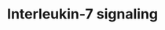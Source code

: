---
annotations:
- id: PW:0000908
  parent: signaling pathway
  type: Pathway Ontology
  value: interleukin-7 signaling pathway
authors:
- ReactomeTeam
- Anwesha
- Mkutmon
description: 'Interleukin-7 (IL7) is produced primarily by T zone fibroblastic reticular
  cells found in lymphoid organs, and also expressed by non-hematopoietic stromal
  cells present in other tissues including the skin, intestine and liver. It is an
  essential survival factor for lymphocytes, playing a key anti-apoptotic role in
  T-cell development, as well as mediating peripheral T-cell maintenance and proliferation.
  This dual function is reflected in a dose-response relationship that distinguishes
  the survival function from the proliferative activity; low doses of IL7 (<1 ng/ml)
  sustain only survival, higher doses  (>1 ng/ml) promote survival and cell cycling
  (Kittipatarin et al. 2006, Swainson et al. 2007).<br><br>The IL7 receptor is a heterodimeric
  complex of the the common cytokine-receptor gamma chain (IL2RG, CD132, or Gc) and
  the IL7-receptor alpha chain (IL7R, IL7RA, CD127). Both chains are members of the
  type 1 cytokine family. Neither chain is unique to the IL7 receptor as IL7R is utilized
  by the receptor for thymic stromal lymphopoietin (TSLP) while IL2RG is shared with
  the receptors for IL2, IL4, IL9, IL15 and IL21. IL2RG consists of a single transmembrane
  region and a 240aa extracellular region that includes a fibronectin type III (FNIII)
  domain thought to be involved in receptor complex formation. It is expressed on
  most lymphocyte populations. Null mutations of IL2RG in humans cause X-linked severe
  combined immunodeficiency (X-SCID), which has a phenotype of  severely reduced T-cell
  and natural killer (NK) cell populations, but normal numbers of B cells. In addition
  to reduced T- and NK-cell numbers, Il2rg knockout mice also have dramatically reduced
  B-cell populations suggesting that Il2rg is more critical for B-cell development
  in mice than in humans. Patients with severe combined immunodeficiency (SCID) phenotype
  due to IL7R mutations (see Puel & Leonard 2000), or a partial deficiency of IL7R
  (Roifman et al. 2000) have markedly reduced circulating T cells, but normal levels
  of peripheral blood B cells and NK cells, similar to the phenotype of IL2RG mutations,
  highlighting a requirement for IL7 in T cell lymphopoiesis. It has been suggested
  that IL7 is essential for murine, but not human B cell development, but recent studies
  indicate that IL7 is essential for human B cell production from adult bone marrow
  and that IL7-induced expansion of the progenitor B cell compartment is increasingly
  critical for human B cell production during later stages of development (Parrish
  et al. 2009).<br><br>IL7 has been shown to induce rapid and dose-dependent tyrosine
  phosphorylation of JAKs 1 and 3, and concomitantly tyrosine phosphorylation and
  DNA-binding activity of STAT5a/b (Foxwell et al. 1995). IL7R was shown to directly
  induce the activation of JAKs and STATs by van der Plas et al. (1996). Jak1 and
  Jak3 knockout mice displayed severely impaired thymic development, further supporting
  their importance in IL7 signaling (Rodig et al. 1998, Nosaka et al. 1995).<br><br>The
  role of STAT5 in IL7 signaling has been studied largely in mouse models. Tyr449
  in the cytoplasmic domain of IL7RA is required for T-cell development in vivo and
  activation of JAK/STAT5 and PI3k/Akt pathways (Jiang et al. 2004, Pallard et al.
  1999). T-cells from an IL7R Y449F knock-in mouse did not activate STAT5 (Osbourne
  et al. 2007), indicating that IL7 regulates STAT5 activity via this key tyrosine
  residue. STAT5 seems to enhance proliferation of multiple cell lineages in mouse
  models but it remains unclear whether STAT5 is required solely for survival signaling
  or also for the induction of proliferative activity (Kittipatarin & Khaled, 2007).<br><br>The
  model for IL7 receptor signaling is believed to resemble that of other Gc family
  cytokines, based on detailed studies of the IL2 receptor, where IL2RB binds constitutively
  to JAK1 while JAK3 is pre-associated uniquely with the IL2RG chain. Extending this
  model to IL7 suggests a similar series of events: IL7R constitutively associated
  with JAK1 binds IL7, the resulting trimer recruits IL2RG:JAK3, bringing JAK1 and
  JAK3 into proximity. The association of both chains of the IL7 receptor orients
  the cytoplasmic domains of the receptor chains so that their associated kinases
  (Janus and phosphatidylinositol 3-kinases) can phosphorylate sequence elements on
  the cytoplasmic domains (Jiang et al. 2005). JAKs have low intrinsic enzymatic activity,
  but after mutual phosphorylation acquire much higher activity, leading to phosphorylation
  of the critical Y449 site on IL7R. This site binds STAT5 and possibly other signaling
  adapters, they in turn become phosphorylated by JAK1 and/or JAK3. Phosphorylated
  STATs translocate to the nucleus and trigger the transcriptional events of their
  target genes.<br><br>The role of the PI3K/AKT pathway in IL7 signaling is controversial.
  It is a potential T-cell survival pathway because in many cell types PI3K signaling
  regulates diverse cellular functions such as cell cycle progression, transcription,
  and metabolism. The ERK/MAPK pathway does not appear to be involved in IL7 signaling
  (Crawley et al. 1996).<br><br>It is not clear how IL7 influences cell proliferation.
  In the absence of a proliferative signal such as IL7 or IL3, dependent lymphocytes
  arrest in the G0/G1 phase of the cell cycle. To exit this phase, cells typically
  activate specific G1 Cyclin-dependent kinases/cyclins and down regulate cell cycle
  inhibitors such as Cyclin-dependent kinase inhibitor 1B (Cdkn1b or p27kip1). There
  is indirect evidence suggesting a possible role for IL7 stimulated activation of
  PI3K/AKT signaling, obtained from transformed cell lines and thymocytes, but not
  confirmed by observations using primary T-cells (Kittipatarin & Khaled, 2007). IL7
  withdrawal results in G1/S cell cycle arrest and is correlated with loss of cdk2
  activity (Geiselhart et al. 2001), both events which are known to be regulated by
  the dephosphorylating activity of Cdc25A. Expression of a p38 MAPK-resistant Cdc25A
  mutant in an IL-7-dependent T-cell line as well as in peripheral, primary T-cells
  was sufficient to sustain cell survival and promote cell cycling for several days
  in the absence of IL7 (Khaled et al. 2005). Cdkn1b is a member of the CIP/KIP family
  of cyclin-dependent cell cycle inhibitors (CKIs) that negatively regulates the G1/S
  transition. In IL7 dependent T-cells, the expression of Cdkn1b was sufficient to
  cause G1 arrest in the presence of IL7. Withdrawal of IL7 induced the upregulation
  of Cdkn1b and arrested cells in G1 while siRNA knockout of Cdkn1b enhanced cell
  cycle progression. However, adoptive transfer of Cdkn1b-deficient lymphocytes into
  IL7 deficient mice indicated that loss of Cdkn1b could only partially compensate
  for the IL7 signal needed by T-cells to expand in a lymphopenic environment (Li
  et al. 2006), so though Cdkn1b may be involved in negative regulation of the cell
  cycle through an effect on cdk2 activity, its absence is not sufficient to fully
  induce cell cycling under lymphopenic conditions.  View original pathway at [http://www.reactome.org/PathwayBrowser/#DIAGRAM=1266695
  Reactome].'
last-edited: 2021-01-25
organisms:
- Homo sapiens
redirect_from:
- /index.php/Pathway:WP2673
- /instance/WP2673
revision: null
schema-jsonld:
- '@context': https://schema.org/
  '@id': https://wikipathways.github.io/pathways/WP2673.html
  '@type': Dataset
  creator:
    '@type': Organization
    name: WikiPathways
  description: 'Interleukin-7 (IL7) is produced primarily by T zone fibroblastic reticular
    cells found in lymphoid organs, and also expressed by non-hematopoietic stromal
    cells present in other tissues including the skin, intestine and liver. It is
    an essential survival factor for lymphocytes, playing a key anti-apoptotic role
    in T-cell development, as well as mediating peripheral T-cell maintenance and
    proliferation. This dual function is reflected in a dose-response relationship
    that distinguishes the survival function from the proliferative activity; low
    doses of IL7 (<1 ng/ml) sustain only survival, higher doses  (>1 ng/ml) promote
    survival and cell cycling (Kittipatarin et al. 2006, Swainson et al. 2007).<br><br>The
    IL7 receptor is a heterodimeric complex of the the common cytokine-receptor gamma
    chain (IL2RG, CD132, or Gc) and the IL7-receptor alpha chain (IL7R, IL7RA, CD127).
    Both chains are members of the type 1 cytokine family. Neither chain is unique
    to the IL7 receptor as IL7R is utilized by the receptor for thymic stromal lymphopoietin
    (TSLP) while IL2RG is shared with the receptors for IL2, IL4, IL9, IL15 and IL21.
    IL2RG consists of a single transmembrane region and a 240aa extracellular region
    that includes a fibronectin type III (FNIII) domain thought to be involved in
    receptor complex formation. It is expressed on most lymphocyte populations. Null
    mutations of IL2RG in humans cause X-linked severe combined immunodeficiency (X-SCID),
    which has a phenotype of  severely reduced T-cell and natural killer (NK) cell
    populations, but normal numbers of B cells. In addition to reduced T- and NK-cell
    numbers, Il2rg knockout mice also have dramatically reduced B-cell populations
    suggesting that Il2rg is more critical for B-cell development in mice than in
    humans. Patients with severe combined immunodeficiency (SCID) phenotype due to
    IL7R mutations (see Puel & Leonard 2000), or a partial deficiency of IL7R (Roifman
    et al. 2000) have markedly reduced circulating T cells, but normal levels of peripheral
    blood B cells and NK cells, similar to the phenotype of IL2RG mutations, highlighting
    a requirement for IL7 in T cell lymphopoiesis. It has been suggested that IL7
    is essential for murine, but not human B cell development, but recent studies
    indicate that IL7 is essential for human B cell production from adult bone marrow
    and that IL7-induced expansion of the progenitor B cell compartment is increasingly
    critical for human B cell production during later stages of development (Parrish
    et al. 2009).<br><br>IL7 has been shown to induce rapid and dose-dependent tyrosine
    phosphorylation of JAKs 1 and 3, and concomitantly tyrosine phosphorylation and
    DNA-binding activity of STAT5a/b (Foxwell et al. 1995). IL7R was shown to directly
    induce the activation of JAKs and STATs by van der Plas et al. (1996). Jak1 and
    Jak3 knockout mice displayed severely impaired thymic development, further supporting
    their importance in IL7 signaling (Rodig et al. 1998, Nosaka et al. 1995).<br><br>The
    role of STAT5 in IL7 signaling has been studied largely in mouse models. Tyr449
    in the cytoplasmic domain of IL7RA is required for T-cell development in vivo
    and activation of JAK/STAT5 and PI3k/Akt pathways (Jiang et al. 2004, Pallard
    et al. 1999). T-cells from an IL7R Y449F knock-in mouse did not activate STAT5
    (Osbourne et al. 2007), indicating that IL7 regulates STAT5 activity via this
    key tyrosine residue. STAT5 seems to enhance proliferation of multiple cell lineages
    in mouse models but it remains unclear whether STAT5 is required solely for survival
    signaling or also for the induction of proliferative activity (Kittipatarin &
    Khaled, 2007).<br><br>The model for IL7 receptor signaling is believed to resemble
    that of other Gc family cytokines, based on detailed studies of the IL2 receptor,
    where IL2RB binds constitutively to JAK1 while JAK3 is pre-associated uniquely
    with the IL2RG chain. Extending this model to IL7 suggests a similar series of
    events: IL7R constitutively associated with JAK1 binds IL7, the resulting trimer
    recruits IL2RG:JAK3, bringing JAK1 and JAK3 into proximity. The association of
    both chains of the IL7 receptor orients the cytoplasmic domains of the receptor
    chains so that their associated kinases (Janus and phosphatidylinositol 3-kinases)
    can phosphorylate sequence elements on the cytoplasmic domains (Jiang et al. 2005).
    JAKs have low intrinsic enzymatic activity, but after mutual phosphorylation acquire
    much higher activity, leading to phosphorylation of the critical Y449 site on
    IL7R. This site binds STAT5 and possibly other signaling adapters, they in turn
    become phosphorylated by JAK1 and/or JAK3. Phosphorylated STATs translocate to
    the nucleus and trigger the transcriptional events of their target genes.<br><br>The
    role of the PI3K/AKT pathway in IL7 signaling is controversial. It is a potential
    T-cell survival pathway because in many cell types PI3K signaling regulates diverse
    cellular functions such as cell cycle progression, transcription, and metabolism.
    The ERK/MAPK pathway does not appear to be involved in IL7 signaling (Crawley
    et al. 1996).<br><br>It is not clear how IL7 influences cell proliferation. In
    the absence of a proliferative signal such as IL7 or IL3, dependent lymphocytes
    arrest in the G0/G1 phase of the cell cycle. To exit this phase, cells typically
    activate specific G1 Cyclin-dependent kinases/cyclins and down regulate cell cycle
    inhibitors such as Cyclin-dependent kinase inhibitor 1B (Cdkn1b or p27kip1). There
    is indirect evidence suggesting a possible role for IL7 stimulated activation
    of PI3K/AKT signaling, obtained from transformed cell lines and thymocytes, but
    not confirmed by observations using primary T-cells (Kittipatarin & Khaled, 2007).
    IL7 withdrawal results in G1/S cell cycle arrest and is correlated with loss of
    cdk2 activity (Geiselhart et al. 2001), both events which are known to be regulated
    by the dephosphorylating activity of Cdc25A. Expression of a p38 MAPK-resistant
    Cdc25A mutant in an IL-7-dependent T-cell line as well as in peripheral, primary
    T-cells was sufficient to sustain cell survival and promote cell cycling for several
    days in the absence of IL7 (Khaled et al. 2005). Cdkn1b is a member of the CIP/KIP
    family of cyclin-dependent cell cycle inhibitors (CKIs) that negatively regulates
    the G1/S transition. In IL7 dependent T-cells, the expression of Cdkn1b was sufficient
    to cause G1 arrest in the presence of IL7. Withdrawal of IL7 induced the upregulation
    of Cdkn1b and arrested cells in G1 while siRNA knockout of Cdkn1b enhanced cell
    cycle progression. However, adoptive transfer of Cdkn1b-deficient lymphocytes
    into IL7 deficient mice indicated that loss of Cdkn1b could only partially compensate
    for the IL7 signal needed by T-cells to expand in a lymphopenic environment (Li
    et al. 2006), so though Cdkn1b may be involved in negative regulation of the cell
    cycle through an effect on cdk2 activity, its absence is not sufficient to fully
    induce cell cycling under lymphopenic conditions.  View original pathway at [http://www.reactome.org/PathwayBrowser/#DIAGRAM=1266695
    Reactome].'
  keywords:
  - 2x(p-STAT5A,p-STAT5B):BRWD1 gene
  - ADP
  - ATP
  - AcK(9,14,18,79)-p(S10,T11)-histone H3
  - 'AcK14,18,79-p-S10,T11-histone H3 '
  - 'AcK14,18,79-p-S10-histone H3 '
  - 'AcK14,18,79-p-T11-histone H3 '
  - 'AcK14,18-p-S10,T11-histone H3 '
  - 'AcK14,18-p-S10-histone H3 '
  - 'AcK14,18-p-T11-histone H3 '
  - 'AcK9,14,18,79-p-S10,T11-histone H3 '
  - 'AcK9,14,18-p-S10,T11-histone H3 '
  - 'AcK9,14-p-S10-HIST1H3A '
  - 'AcK9,14-p-S10-HIST2H3A '
  - 'AcK9,14-p-S10-histone H3 '
  - BRWD1
  - 'BRWD1 '
  - BRWD1 gene
  - 'BRWD1 gene '
  - BRWD1:AcK(9,14,18,79)-p(S10,T11)-histone H3
  - BRWD1:AcK9,14-pS10-histone H3
  - BRWD1:SMARCA4
  - 'CISH '
  - 'CISH gene '
  - CISH gene, SOCS1
  - CISH,SOCS1,SOCS2
  - 'CRLF2 '
  - CRLF2:IL7R
  - HGF(495-728)
  - 'HGF(495-728) '
  - HGF(495-728):IL7
  - IL2RG
  - 'IL2RG '
  - IL2RG:JAK3
  - IL7
  - 'IL7 '
  - IL7:IL7R:JAK1
  - IL7:IL7R:JAK1:IL2RG:JAK3
  - IL7:IL7R:JAK1:IL2RG:p-JAK3
  - IL7:p-Y449-IL7R:JAK1:IL2RG:JAK3:PI3K-regulatory subunits:IRS1,IRS2
  - IL7:p-Y449-IL7R:JAK1:IL2RG:p-JAK3
  - IL7:p-Y449-IL7R:JAK1:IL2RG:p-JAK3:STAT5A,STAT5B
  - IL7:p-Y449-IL7R:JAK1:IL2RG:p-JAK3:p-STAT5A,p-STAT5B
  - IL7:p-Y449-IL7R:JAK1:p-FYN:IL2RG:JAK3:PI3K-regulatory subunits
  - IL7R
  - 'IL7R '
  - IL7R:JAK1
  - IL7R:TSLP:CRLF2
  - IL7R:TSLP:CRLF2:STAT3
  - IL7R:TSLP:CRLF2:p-STAT3
  - 'IRS1 '
  - IRS1,2
  - 'IRS2 '
  - Immunoglobulin kappa
  - 'Immunoglobulin kappa locus '
  - JAK1
  - 'JAK1 '
  - JAK3
  - 'JAK3 '
  - JAK3 inhibitors
  - JAK3:JAK3 inhibitors
  - PI3K regulatory
  - 'PIK3R1 '
  - 'PIK3R2 '
  - 'PIK3R3 '
  - 'RAG1 '
  - RAG1:RAG2
  - 'RAG2 '
  - SMARCA4
  - 'SMARCA4 '
  - 'SOCS1 '
  - 'SOCS1 gene '
  - 'SOCS2 '
  - 'SOCS2 gene '
  - STAT3
  - 'STAT3 '
  - 'STAT5A '
  - STAT5A,STAT5B
  - 'STAT5B '
  - TSLP
  - 'TSLP '
  - 'baricitinib '
  - gene, SOCS2
  - gene, SOCS2 gene
  - gene:p-STAT5 dimer
  - locus
  - 'p-JAK3 '
  - p-STAT3
  - 'p-STAT3 '
  - p-STAT5 dimer
  - p-STAT5A, p-STAT5B
  - 'p-Y449-IL7R '
  - 'p-Y694-STAT5A '
  - 'p-Y699-STAT5B '
  - recombinase
  - recombinase:Immunoglobulin kappa locus
  - subunits
  license: CC0
  name: Interleukin-7 signaling
seo: CreativeWork
title: Interleukin-7 signaling
wpid: WP2673
---